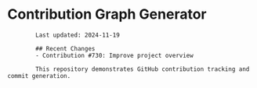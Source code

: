 # Contribution Graph Generator
            
            Last updated: 2024-11-19
            
            ## Recent Changes
            - Contribution #730: Improve project overview
            
            This repository demonstrates GitHub contribution tracking and commit generation.
        
